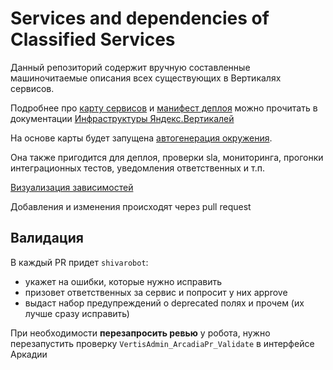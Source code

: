 Services and dependencies of Classified Services
===========================

Данный репозиторий содержит вручную составленные машиночитаемые описания всех существующих в Вертикалях сервисов. 

Подробнее про [карту сервисов](https://docs.yandex-team.ru/classifieds-infra/service-map) и [манифест деплоя](https://docs.yandex-team.ru/classifieds-infra/deploy/manifest) можно прочитать в документации [Инфраструктуры Яндекс.Вертикалей](https://docs.yandex-team.ru/classifieds-infra/)

На основе карты будет запущена [автогенерация окружения](https://docs.yandex-team.ru/classifieds-infra/auto).

Она также пригодится для деплоя, проверки sla, мониторинга, прогонки интеграционных тестов, уведомления ответственных и т.п.

[Визуализация зависимостей](https://s3.mdst.yandex.net/vertis-share/services/index.html)

Добавления и изменения происходят через pull request

## Валидация

В каждый PR придет `shivarobot`:
- укажет на ошибки, которые нужно исправить
- призовет ответственных за сервис и попросит у них approve
- выдаст набор предупреждений о deprecated полях и прочем (их лучше сразу исправить)

При необходимости **перезапросить ревью** у робота, нужно перезапустить проверку `VertisAdmin_ArcadiaPr_Validate` в интерфейсе Аркадии
